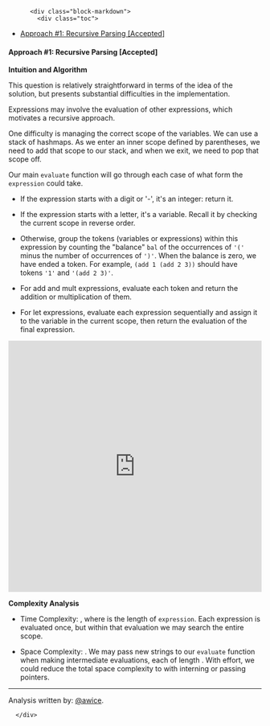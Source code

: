 <div class="article-body">
        
          <div class="block-markdown">
            <div class="toc">
<ul>
<li><a href="#approach-1-recursive-parsing-accepted">Approach #1: Recursive Parsing [Accepted]</a></li>
</ul>
</div>
<h4 id="approach-1-recursive-parsing-accepted">Approach #1: Recursive Parsing [Accepted]</h4>
<p><strong>Intuition and Algorithm</strong></p>
<p>This question is relatively straightforward in terms of the idea of the solution, but presents substantial difficulties in the implementation.</p>
<p>Expressions may involve the evaluation of other expressions, which motivates a recursive approach.</p>
<p>One difficulty is managing the correct scope of the variables.  We can use a stack of hashmaps.  As we enter an inner scope defined by parentheses, we need to add that scope to our stack, and when we exit, we need to pop that scope off.</p>
<p>Our main <code>evaluate</code> function will go through each case of what form the <code>expression</code> could take.</p>
<ul>
<li>
<p>If the expression starts with a digit or '-', it's an integer: return it.</p>
</li>
<li>
<p>If the expression starts with a letter, it's a variable.  Recall it by checking the current scope in reverse order.</p>
</li>
<li>
<p>Otherwise, group the tokens (variables or expressions) within this expression by counting the "balance" <code>bal</code> of the occurrences of <code>'('</code> minus the number of occurrences of <code>')'</code>.  When the balance is zero, we have ended a token.  For example, <code>(add 1 (add 2 3))</code> should have tokens <code>'1'</code> and <code>'(add 2 3)'</code>.</p>
</li>
<li>
<p>For add and mult expressions, evaluate each token and return the addition or multiplication of them.</p>
</li>
<li>
<p>For let expressions, evaluate each expression sequentially and assign it to the variable in the current scope, then return the evaluation of the final expression.</p>
</li>
</ul>
<iframe src="https://leetcode.com/playground/NPtxmW53/shared" frameborder="0" width="100%" height="500" name="NPtxmW53"></iframe>

<p><strong>Complexity Analysis</strong></p>
<ul>
<li>
<p>Time Complexity: <script type="math/tex; mode=display">O(N^2)</script>, where <script type="math/tex; mode=display">N</script> is the length of <code>expression</code>.  Each expression is evaluated once, but within that evaluation we may search the entire scope.</p>
</li>
<li>
<p>Space Complexity: <script type="math/tex; mode=display">O(N^2)</script>.  We may pass <script type="math/tex; mode=display">O(N)</script> new strings to our <code>evaluate</code> function when making intermediate evaluations, each of length <script type="math/tex; mode=display">O(N)</script>.  With effort, we could reduce the total space complexity to <script type="math/tex; mode=display">O(N)</script> with interning or passing pointers.</p>
</li>
</ul>
<hr>
<p>Analysis written by: <a href="https://leetcode.com/awice">@awice</a>.</p>
          </div>
        
      </div>